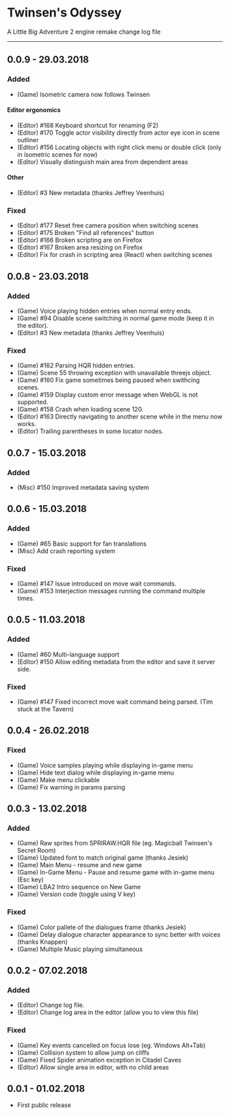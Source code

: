 # Twinsen's Odyssey
A Little Big Adventure 2 engine remake change log file

---
## 0.0.9 - 29.03.2018
### Added
* (Game) Isometric camera now follows Twinsen
#### Editor ergonomics
* (Editor) #168 Keyboard shortcut for renaming (F2)
* (Editor) #170 Toggle actor visibility directly from actor eye icon in scene outliner
* (Editor) #156 Locating objects with right click menu or double click (only in isometric scenes for now)
* (Editor) Visually distinguish main area from dependent areas
#### Other
* (Editor) #3 New metadata (thanks Jeffrey Veenhuis)
### Fixed
* (Editor) #177 Reset free camera position when switching scenes
* (Editor) #175 Broken "Find all references" button
* (Editor) #166 Broken scripting are on Firefox
* (Editor) #167 Broken area resizing on Firefox
* (Editor) Fix for crash in scripting area (React) when switching scenes

## 0.0.8 - 23.03.2018
### Added
* (Game) Voice playing hidden entries when normal entry ends.
* (Game) #94 Disable scene switching in normal game mode (keep it in the editor).
* (Editor) #3 New metadata (thanks Jeffrey Veenhuis)
### Fixed
* (Game) #162 Parsing HQR hidden entries.
* (Game) Scene 55 throwing exception with unavailable threejs object.
* (Game) #160 Fix game sometimes being paused when swithcing scenes.
* (Game) #159 Display custom error message when WebGL is not supported.
* (Game) #158 Crash when loading scene 120.
* (Editor) #163 Directly navigating to another scene while in the menu now works.
* (Editor) Trailing parentheses in some locator nodes.

## 0.0.7 - 15.03.2018
### Added
* (Misc) #150 Improved metadata saving system

## 0.0.6 - 15.03.2018
### Added
* (Game) #65 Basic support for fan translations
* (Misc) Add crash reporting system
### Fixed
* (Game) #147 Issue introduced on move wait commands.
* (Game) #153 Interjection messages running the command multiple times.

## 0.0.5 - 11.03.2018
### Added
* (Game) #60 Multi-language support
* (Editor) #150 Allow editing metadata from the editor and save it server side.
### Fixed
* (Game) #147 Fixed incorrect move wait command being parsed. (Tim stuck at the Tavern)

## 0.0.4 - 26.02.2018
### Fixed
* (Game) Voice samples playing while displaying in-game menu
* (Game) Hide text dialog while displaying in-game menu
* (Game) Make menu clickable
* (Game) Fix warning in params parsing

## 0.0.3 - 13.02.2018
### Added
* (Game) Raw sprites from SPRIRAW.HQR file (eg. Magicball Twinsen's Secret Room)
* (Game) Updated font to match original game (thanks Jesiek)
* (Game) Main Menu - resume and new game
* (Game) In-Game Menu - Pause and resume game with in-game menu (Esc key)
* (Game) LBA2 Intro sequence on New Game
* (Game) Version code (toggle using V key)

### Fixed
* (Game) Color pallete of the dialogues frame (thanks Jesiek)
* (Game) Delay dialogue character appearance to sync better with voices (thanks Knappen)
* (Game) Multiple Music playing simultaneous

## 0.0.2 - 07.02.2018
### Added
* (Editor) Change log file.
* (Editor) Change log area in the editor (allow you to view this file)

### Fixed
* (Game) Key events cancelled on focus lose (eg. Windows Alt+Tab)
* (Game) Collision system to allow jump on cliffs
* (Game) Fixed Spider animation exception in Citadel Caves
* (Editor) Allow single area in editor, with no child areas

## 0.0.1 - 01.02.2018
* First public release
